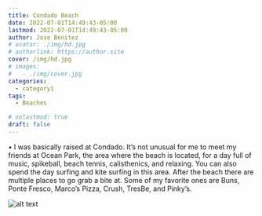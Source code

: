 ```yaml
---
title: Condado Beach
date: 2022-07-01T14:49:43-05:00
lastmod: 2022-07-01T14:49:43-05:00
author: Jose Benitez
# avatar: ./img/hd.jpg
# authorlink: https://author.site
cover: /img/hd.jpg
# images:
#   - ./img/cover.jpg
categories:
  - category1
tags:
  - Beaches

# nolastmod: true
draft: false
---
```


•	I was basically raised at Condado. It’s not unusual for me to meet my friends at Ocean Park, the area where the beach is located, for a day full of music, spikeball, beach tennis, calisthenics, and relaxing. You can also spend the day surfing and kite surfing in this area. After the beach there are multiple places to go grab a bite at. Some of my favorite ones are Buns, Ponte Fresco, Marco’s Pizza, Crush,  TresBe, and Pinky’s.


![alt text](/img/condado.jpg)
